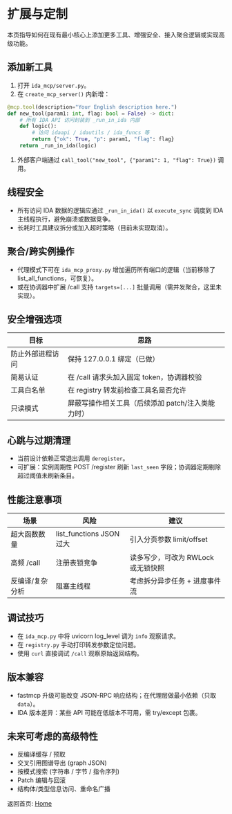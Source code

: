 # 扩展与定制

本页指导如何在现有最小核心上添加更多工具、增强安全、接入聚合逻辑或实现高级功能。

## 添加新工具

1. 打开 `ida_mcp/server.py`。
2. 在 `create_mcp_server()` 内新增：

```python
@mcp.tool(description="Your English description here.")
def new_tool(param1: int, flag: bool = False) -> dict:
    # 所有 IDA API 访问封装到 _run_in_ida 内部
    def logic():
        # 访问 idaapi / idautils / ida_funcs 等
        return {"ok": True, "p": param1, "flag": flag}
    return _run_in_ida(logic)
```

1. 外部客户端通过 `call_tool("new_tool", {"param1": 1, "flag": True})` 调用。

## 线程安全

- 所有访问 IDA 数据的逻辑应通过 `_run_in_ida()` 以 `execute_sync` 调度到 IDA 主线程执行，避免崩溃或数据竞争。
- 长耗时工具建议拆分或加入超时策略（目前未实现取消）。

## 聚合/跨实例操作

- 代理模式下可在 `ida_mcp_proxy.py` 增加遍历所有端口的逻辑（当前移除了 list_all_functions，可恢复）。
- 或在协调器中扩展 /call 支持 `targets=[...]` 批量调用（需并发聚合，这里未实现）。

## 安全增强选项

| 目标 | 思路 |
|------|------|
| 防止外部进程访问 | 保持 127.0.0.1 绑定（已做） |
| 简易认证 | 在 /call 请求头加入固定 token，协调器校验 |
| 工具白名单 | 在 registry 转发前检查工具名是否允许 |
| 只读模式 | 屏蔽写操作相关工具（后续添加 patch/注入类能力时） |

## 心跳与过期清理

- 当前设计依赖正常退出调用 `deregister`。
- 可扩展：实例周期性 POST /register 刷新 `last_seen` 字段；协调器定期剔除超过阈值未刷新条目。

## 性能注意事项

| 场景 | 风险 | 建议 |
|------|------|------|
| 超大函数数量 | list_functions JSON 过大 | 引入分页参数 limit/offset |
| 高频 /call | 注册表锁竞争 | 读多写少，可改为 RWLock 或无锁快照 |
| 反编译/复杂分析 | 阻塞主线程 | 考虑拆分异步任务 + 进度事件流 |

## 调试技巧

- 在 `ida_mcp.py` 中将 uvicorn log_level 调为 `info` 观察请求。
- 在 `registry.py` 手动打印转发参数定位问题。
- 使用 `curl` 直接调试 `/call` 观察原始返回结构。

## 版本兼容

- fastmcp 升级可能改变 JSON-RPC 响应结构；在代理层做最小依赖（只取 `data`）。
- IDA 版本差异：某些 API 可能在低版本不可用，需 try/except 包裹。

## 未来可考虑的高级特性

- 反编译缓存 / 预取
- 交叉引用图谱导出 (graph JSON)
- 按模式搜索 (字符串 / 字节 / 指令序列)
- Patch 编辑与回滚
- 结构体/类型信息访问、重命名广播

返回首页: [Home](Home.md)
